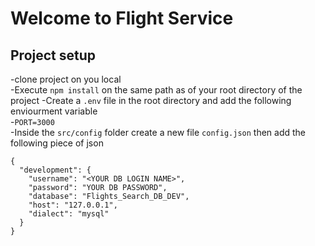 # Welcome to Flight Service

## Project setup
-clone project on you local  
-Execute `npm install` on the same path as of your root directory of the project 
-Create a `.env` file in the root directory and add the following enviourment variable  
    -`PORT=3000`  
-Inside the `src/config` folder create a new file `config.json` then add the following piece of json  

```
{
  "development": {
    "username": "<YOUR DB LOGIN NAME>",
    "password": "YOUR DB PASSWORD",
    "database": "Flights_Search_DB_DEV",
    "host": "127.0.0.1",
    "dialect": "mysql"
  }
}
```
